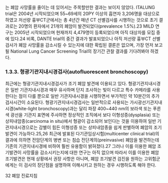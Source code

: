 는 폐암 사망률을 줄이는 데 있어서는 주목할만한 결과는 보이지 않았다.
ITALUNG trial은 2004년 시작되었으며 55~69세의 20PY 이상의 흡연자 3,206명을 대상으로 하였고 저선량 흉부CT군에서는 총 4년간 매년 CT 선별검사를 시행하는 것으로 초기 결과로는 20명의 환자에서 21개의 폐암이 발견되었다(prevalence 1.5%).23
MILD 연구는 2005년 시작되었으며 현재까지 4,479명이 등록되었으며 아직 대상자를 모집 중에 있다.24
비록, DANTE trial의 중간 결과가 발표되었으나 아직 저선량 흉부CT 선별검사가 폐암 사망률을 감소시킬 수 있는지에 대한 확립된 결론은 없으며, 가장 먼저 보고될 National Lung Cancer Screening Trial의 장기간 관찰 결과를 기다려봐야 하겠다.

### 1.3.3. 형광기관지내시경검사(autofluorescent bronchoscopy)

최근에는 형광기관지내시경검사가 조기 폐암 발견에 이용되고 있다. 형광기관지내시경은 일반 기관지내시경과 매우 유사하며 단지 조사하는 빛이 다르고 특수 카메라를 사용한다는 점이 다를 뿐으로 일반 기관지내시경을 시행하면서 부가적인 약 10분간의 추가 검사시간이 소요된다. 형광기관지내시경검사는 일반적으로 사용되는 가시광선기관지내시경(white-light bronchoscopy)과는 달리 파장 400~440 nm의 보라색 또는 푸른색 광선을 기관지 표면에 주사하면 정상적인 조직에서 보다 이형성증(dysplasia) 또는 상피내암종(carcinoma in situ)에서 형광이 감소되어 보인다는 것을 이용하여 일반 기관지내시경으로는 감별이 힘든 이형성증 또는 상피내암종을 쉽게 판별하여 폐암의 조기발견이 가능하다.25,26 최근에 발표된 다기관임상시험(multicenter clinical trial)의 결과에 의하면 전암단계의 병변 또는 침습 전단계의(preinvasive) 폐암을 발견하는데 기존의 기관지내시경에 비하여 훨씬 유용함이 밝혀졌다.27 그러나 이를 이용한 폐암 조기발견이 사망률을 감소시키는지에 대한 연구는 아직 없으며 따라서 이를 이용한 폐암 조기발견은 현재 상황에서 권장 사항은 아니며, 폐암 조기발견 검진을 원하는 고위험군에게는 이 검사의 장단점을 설명하여 이해시키고 원하는 경우 시행하도록 해야 한다.

<PAGE>32
폐암 진료지침